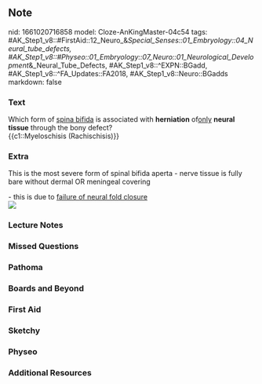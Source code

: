 ## Note
nid: 1661020716858
model: Cloze-AnKingMaster-04c54
tags: #AK_Step1_v8::#FirstAid::12_Neuro_&_Special_Senses::01_Embryology::04_Neural_tube_defects, #AK_Step1_v8::#Physeo::01_Embryology::07_Neuro::01_Neurological_Development_&_Neural_Tube_Defects, #AK_Step1_v8::^EXPN::BGadd, #AK_Step1_v8::^FA_Updates::FA2018, #AK_Step1_v8::Neuro::BGadds
markdown: false

### Text
<div>
  <div>
    Which form of <u>spina bifida</u> is associated with
    <b>herniation</b> of<u>only</u> <b>neural tissue</b> through
    the bony defect?
  </div>
  <div>
    {{c1::Myeloschisis (Rachischisis)}}
  </div>
</div>

### Extra
This is the most severe form of spinal bifida aperta - nerve tissue
is fully bare without dermal OR meningeal covering
<div>
  - this is due to <u>failure of neural fold closure</u>
</div>
<div>
  <div><img src="paste-122453812576257.jpg"></div>
</div>

### Lecture Notes


### Missed Questions


### Pathoma


### Boards and Beyond


### First Aid


### Sketchy


### Physeo


### Additional Resources

